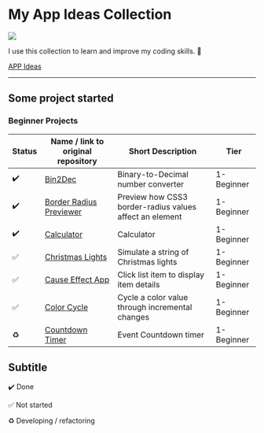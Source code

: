 # My App Ideas Collection
[![](https://github.com/florinpop17/app-ideas/blob/master/app-ideas.png?raw=true)](https://github.com/florinpop17/app-ideas)

I use this collection to learn and improve my coding skills. :muscle:

[APP Ideas](https://github.com/florinpop17/app-ideas)

---
## Some project started
### Beginner Projects

|       Status       | Name / link to original repository                                                | Short Description                                          | Tier       |
| ------------------ | --------------------------------------------------------------------------------- | ---------------------------------------------------------- | ---------- |
| :heavy_check_mark: | [Bin2Dec](./Projects/1-Beginner/Bin2Dec-App.md)                                   | Binary-to-Decimal number converter                         | 1-Beginner |
| :heavy_check_mark: | [Border Radius Previewer](./Projects/1-Beginner/Border-Radius-Previewer.md)       | Preview how CSS3 border-radius values affect an element    | 1-Beginner |
| :heavy_check_mark: | [Calculator](./Projects/1-Beginner/Calculator-App.md)                             | Calculator                                                 | 1-Beginner |
| :white_check_mark: | [Christmas Lights](./Projects/1-Beginner/Christmas-Lights-App.md)                 | Simulate a string of Christmas lights                      | 1-Beginner |
| :white_check_mark: | [Cause Effect App](./Projects/1-Beginner/Cause-Effect-App.md)                     | Click list item to display item details                    | 1-Beginner |
| :white_check_mark: | [Color Cycle](./Projects/1-Beginner/Color-Cycle-App.md)                           | Cycle a color value through incremental changes            | 1-Beginner |
|      :recycle:     | [Countdown Timer](./Projects/1-Beginner/Countdown-Timer-App.md)                   | Event Countdown timer                                      | 1-Beginner |

## Subtitle
:heavy_check_mark:  Done

:white_check_mark:  Not started

:recycle:  Developing / refactoring 

